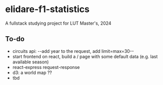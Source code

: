 # elidare-f1-statistics
A fullstack studying project for LUT Master's, 2024

## To-do
- circuits api: --add year to the request, add limit=max=30--
- start frontend on react, build a / page with some default data (e.g. last available season)
- react-express request-response
- d3: a world map ??
- tbd
